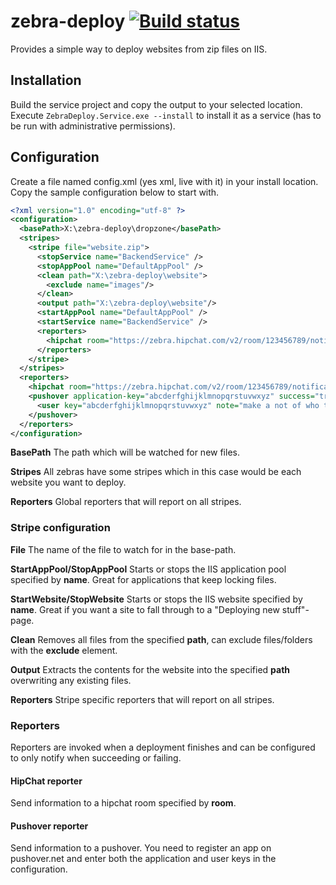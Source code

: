 # zebra-deploy [![Build status](https://ci.appveyor.com/api/projects/status/b7m20i36frv9u1fo?svg=true)](https://ci.appveyor.com/project/karl-sjogren/zebra-deploy)

Provides a simple way to deploy websites from zip files on IIS.

## Installation

Build the service project and copy the output to your selected location. Execute `ZebraDeploy.Service.exe --install` to install it as a service (has to be run with administrative permissions).

## Configuration

Create a file named config.xml (yes xml, live with it) in your install location. Copy the sample configuration below to start with.

```xml
<?xml version="1.0" encoding="utf-8" ?>
<configuration>
  <basePath>X:\zebra-deploy\dropzone</basePath>
  <stripes>
    <stripe file="website.zip">
      <stopService name="BackendService" />
      <stopAppPool name="DefaultAppPool" />
      <clean path="X:\zebra-deploy\website">
        <exclude name="images"/>
      </clean>
      <output path="X:\zebra-deploy\website"/>
      <startAppPool name="DefaultAppPool" />
      <startService name="BackendService" />
      <reporters>
        <hipchat room="https://zebra.hipchat.com/v2/room/123456789/notification?auth_token=" success="true" failure="true" />
      </reporters>
    </stripe>
  </stripes>
  <reporters>
    <hipchat room="https://zebra.hipchat.com/v2/room/123456789/notification?auth_token=" success="true" failure="true" />
    <pushover application-key="abcderfghijklmnopqrstuvwxyz" success="true" failure="true">
      <user key="abcderfghijklmnopqrstuvwxyz" note="make a not of who this key is for" />
    </pushover>
  </reporters>
</configuration>
```

**BasePath**
The path which will be watched for new files.

**Stripes**
All zebras have some stripes which in this case would be each website you want to deploy.

**Reporters**
Global reporters that will report on all stripes.

### Stripe configuration

**File**
The name of the file to watch for in the base-path.

**StartAppPool/StopAppPool**
Starts or stops the IIS application pool specified by **name**. Great for applications that keep locking files.

**StartWebsite/StopWebsite**
Starts or stops the IIS website specified by **name**. Great if you want a site to fall through to a "Deploying new stuff"-page.

**Clean**
Removes all files from the specified **path**, can exclude files/folders with the **exclude** element.

**Output**
Extracts the contents for the website into the specified **path** overwriting any existing files.

**Reporters**
Stripe specific reporters that will report on all stripes.

### Reporters

Reporters are invoked when a deployment finishes and can be configured to only notify when succeeding or failing.

#### HipChat reporter

Send information to a hipchat room specified by **room**.

#### Pushover reporter

Send information to a pushover. You need to register an app on pushover.net and enter both the application and user keys in the configuration.
